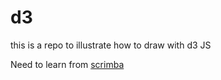 # d3
this is a repo to illustrate how to draw with d3 JS

Need to learn from [scrimba](https://scrimba.com/scrim/cast-1953)
